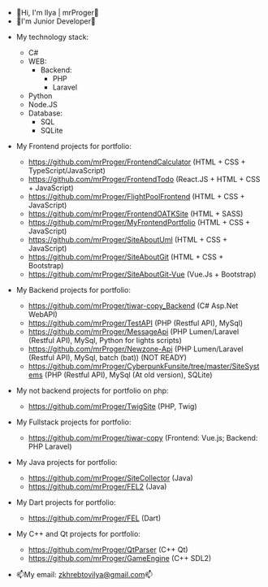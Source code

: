 - 👋Hi, I'm Ilya | mrProger👋
- 👶I'm Junior Developer👶
+ My technology stack:
  + C#
  + WEB:
    + Backend:
      + PHP
      + Laravel
  + Python
  + Node.JS
  + Database:
    + SQL
    + SQLite

+ My Frontend projects for portfolio:
  + https://github.com/mrProger/FrontendCalculator (HTML + CSS + TypeScript/JavaScript)
  + https://github.com/mrProger/FrontendTodo (React.JS + HTML + CSS + JavaScript)
  + https://github.com/mrProger/FlightPoolFrontend (HTML + CSS + JavaScript)
  + https://github.com/mrProger/FrontendOATKSite (HTML + SASS)
  + https://github.com/mrProger/MyFrontendPortfolio (HTML + CSS + JavaScript)
  + https://github.com/mrProger/SiteAboutUml (HTML + CSS + JavaScript)
  + https://github.com/mrProger/SiteAboutGit (HTML + CSS + Bootstrap)
  + https://github.com/mrProger/SiteAboutGit-Vue (Vue.Js + Bootstrap)

+ My Backend projects for portfolio:
  + https://github.com/mrProger/tiwar-copy_Backend (C# Asp.Net WebAPI)
  + https://github.com/mrProger/TestAPI (PHP (Restful API), MySql)
  + https://github.com/mrProger/MessageApi (PHP Lumen/Laravel (Restful API), MySql, Python for lights scripts)
  + https://github.com/mrProger/Newzone-Api (PHP Lumen/Laravel (Restful API), MySql, batch (bat)) (NOT READY)
  + https://github.com/mrProger/CyberpunkFunsite/tree/master/SiteSystems (PHP (Restful API), MySql (At old version), SQLite)
  
+ My not backend projects for portfolio on php:
  + https://github.com/mrProger/TwigSite (PHP, Twig)

+ My Fullstack projects for portfolio:
  + https://github.com/mrProger/tiwar-copy (Frontend: Vue.js; Backend: PHP Laravel)

+ My Java projects for portfolio:
  + https://github.com/mrProger/SiteCollector (Java)
  + https://github.com/mrProger/FEL2 (Java)

+ My Dart projects for portfolio:
  + https://github.com/mrProger/FEL (Dart)
  
+ My C++ and Qt projects for portfolio:
  + https://github.com/mrProger/QtParser (C++ Qt)
  + https://github.com/mrProger/GameEngine (C++ SDL2)

- 📫My email: zkhrebtovilya@gmail.com📫
